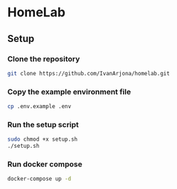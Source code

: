 # HomeLab

## Setup

### Clone the repository

```bash
git clone https://github.com/IvanArjona/homelab.git
```

### Copy the example environment file

```bash
cp .env.example .env
```

### Run the setup script

```bash
sudo chmod +x setup.sh
./setup.sh
```

### Run docker compose

```bash
docker-compose up -d
```
